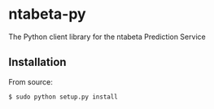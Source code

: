 # ntabeta-py

The Python client library for the ntabeta Prediction Service

## Installation

From source:

    $ sudo python setup.py install



